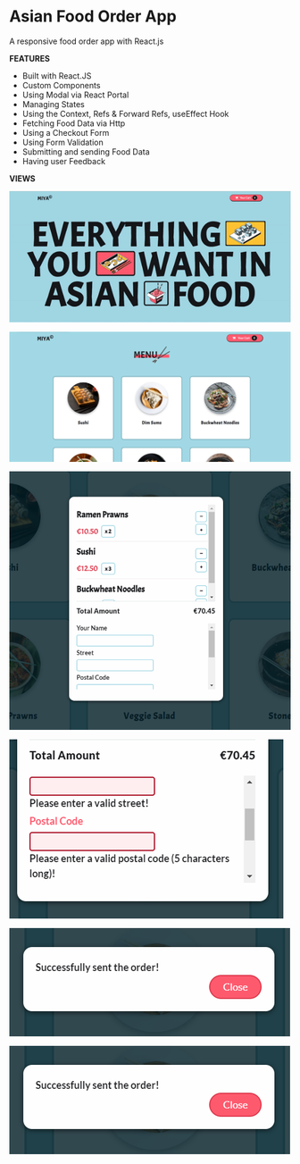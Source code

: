 # Asian Food Order App

A responsive food order app with React.js


**FEATURES**

* Built with React.JS
* Custom Components
* Using Modal via React Portal
* Managing States
* Using the Context, Refs & Forward Refs, useEffect Hook
* Fetching Food Data via Http
* Using a Checkout Form
* Using Form Validation
* Submitting and sending Food Data
* Having user Feedback


**VIEWS**

![view1](/screenshots/view1.gif "view1")  

![view2](/screenshots/view3.png "view2")  

![view3](/screenshots/view4.png "view3")  

![view4](/screenshots/view5.png "view4")  

![view5](/screenshots/view6.png "view5")

![view6](/screenshots/view6.png "view6")